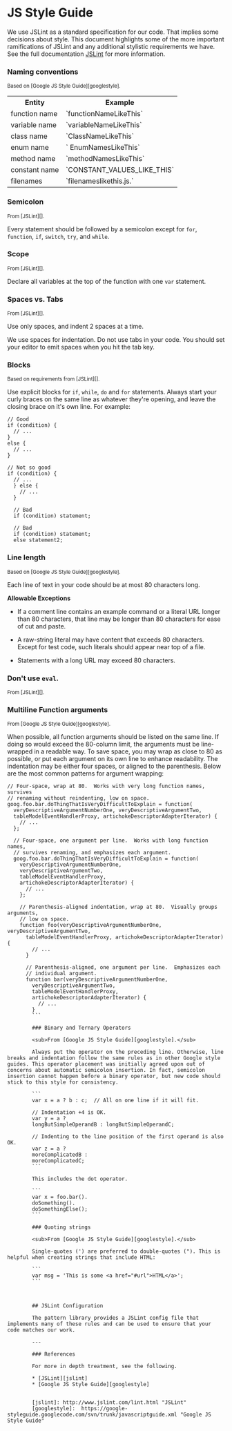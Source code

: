 # JS Style Guide

We use JSLint as a standard specification for our code. That implies some decisions about style. This document highlights some of the more important ramifications of JSLint and any additional stylistic requirements we have. See the full documentation [JSLint](http://www.jslint.com/lint.html) for more information.


### Naming conventions

<sub>Based on [Google JS Style Guide][googlestyle].</sub>

<table>
<tr><th>Entity</th><th>Example</th></tr>
<tr><td>function name</td><td>`functionNameLikeThis`</td></tr>
<tr><td>variable name</td><td>`variableNameLikeThis`</td></tr>
<tr><td>class name</td><td>`ClassNameLikeThis`</td></tr>
<tr><td>enum name</td><td>` EnumNamesLikeThis`</td></tr>
<tr><td>method name</td><td>`methodNamesLikeThis`</td></tr>
<tr><td>constant name</td><td>`CONSTANT_VALUES_LIKE_THIS`</td></tr>
<tr><td>filenames</td><td>`filenameslikethis.js.`</td></tr>
</table>

### Semicolon

<sub>From [JSLint][].</sub>

Every statement should be followed by a semicolon except for `for`, `function`, `if`, `switch`, `try`, and `while`.


### Scope

<sub>From [JSLint][].</sub>

Declare all variables at the top of the function with one `var` statement.


### Spaces vs. Tabs

<sub>From [JSLint][].</sub>

Use only spaces, and indent 2 spaces at a time.

We use spaces for indentation. Do not use tabs in your code. You should set your editor to emit spaces when you hit the tab key.

### Blocks

<sub>Based on requirements from [JSLint][].</sub>

Use explicit blocks for `if`, `while`, `do` and `for` statements. Always start your curly braces on the same line as whatever they're opening, and leave the closing brace on it's own line. For example:

```
// Good
if (condition) {
  // ...
}
else {
  // ...
}

// Not so good
if (condition) {
  // ...
  } else {
    // ...
  }

  // Bad
  if (condition) statement;

  // Bad
  if (condition) statement;
  else statement2;

  ```

  ### Line length

  <sub>Based on [Google JS Style Guide][googlestyle].</sub>

  Each line of text in your code should be at most 80 characters long.

  **Allowable Exceptions**

  * If a comment line contains an example command or a literal URL longer than 80 characters, that line may be longer than 80 characters for ease of cut and paste.

  * A raw-string literal may have content that exceeds 80 characters. Except for test code, such literals should appear near top of a file.

  * Statements with a long URL may exceed 80 characters.

  ### Don't use `eval`.

  <sub>From [JSLint][].</sub>

  ### Multiline Function arguments

  <sub>From [Google JS Style Guide][googlestyle].</sub>

  When possible, all function arguments should be listed on the same line. If doing so would exceed the 80-column limit, the arguments must be line-wrapped in a readable way. To save space, you may wrap as close to 80 as possible, or put each argument on its own line to enhance readability. The indentation may be either four spaces, or aligned to the parenthesis. Below are the most common patterns for argument wrapping:

  ```
  // Four-space, wrap at 80.  Works with very long function names, survives
  // renaming without reindenting, low on space.
  goog.foo.bar.doThingThatIsVeryDifficultToExplain = function(
    veryDescriptiveArgumentNumberOne, veryDescriptiveArgumentTwo,
    tableModelEventHandlerProxy, artichokeDescriptorAdapterIterator) {
      // ...
    };

    // Four-space, one argument per line.  Works with long function names,
    // survives renaming, and emphasizes each argument.
    goog.foo.bar.doThingThatIsVeryDifficultToExplain = function(
      veryDescriptiveArgumentNumberOne,
      veryDescriptiveArgumentTwo,
      tableModelEventHandlerProxy,
      artichokeDescriptorAdapterIterator) {
        // ...
      };

      // Parenthesis-aligned indentation, wrap at 80.  Visually groups arguments,
      // low on space.
      function foo(veryDescriptiveArgumentNumberOne, veryDescriptiveArgumentTwo,
        tableModelEventHandlerProxy, artichokeDescriptorAdapterIterator) {
          // ...
        }

        // Parenthesis-aligned, one argument per line.  Emphasizes each
        // individual argument.
        function bar(veryDescriptiveArgumentNumberOne,
          veryDescriptiveArgumentTwo,
          tableModelEventHandlerProxy,
          artichokeDescriptorAdapterIterator) {
            // ...
          }
          ```

          ### Binary and Ternary Operators

          <sub>From [Google JS Style Guide][googlestyle].</sub>

          Always put the operator on the preceding line. Otherwise, line breaks and indentation follow the same rules as in other Google style guides. This operator placement was initially agreed upon out of concerns about automatic semicolon insertion. In fact, semicolon insertion cannot happen before a binary operator, but new code should stick to this style for consistency.

          ```
          var x = a ? b : c;  // All on one line if it will fit.

          // Indentation +4 is OK.
          var y = a ?
          longButSimpleOperandB : longButSimpleOperandC;

          // Indenting to the line position of the first operand is also OK.
          var z = a ?
          moreComplicatedB :
          moreComplicatedC;
          ```

          This includes the dot operator.

          ```
          var x = foo.bar().
          doSomething().
          doSomethingElse();
          ```

          ### Quoting strings

          <sub>From [Google JS Style Guide][googlestyle].</sub>

          Single-quotes (') are preferred to double-quotes ("). This is helpful when creating strings that include HTML:

          ```
          var msg = 'This is some <a href="#url">HTML</a>';
          ```



          ## JSLint Configuration

          The pattern library provides a JSLint config file that implements many of these rules and can be used to ensure that your code matches our work.

          ---

          ### References

          For more in depth treatment, see the following.

          * [JSLint][jslint]
          * [Google JS Style Guide][googlestyle]


          [jslint]: http://www.jslint.com/lint.html "JSLint"
          [googlestyle]:  https://google-styleguide.googlecode.com/svn/trunk/javascriptguide.xml "Google JS Style Guide"
          
